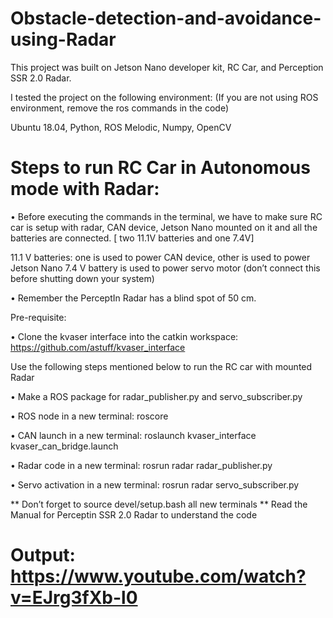 # Obstacle-detection-and-avoidance-using-Radar

This project was built on Jetson Nano developer kit, RC Car, and Perception SSR 2.0 Radar.

I tested the project on the following environment: (If you are not using ROS environment, remove the ros commands in the code) 

Ubuntu 18.04,
Python,
ROS Melodic,
Numpy,
OpenCV

# Steps to run RC Car in Autonomous mode with Radar: 

• Before executing the commands in the terminal, we have to make sure RC car is setup with radar, CAN device, Jetson Nano mounted on it and all the batteries are connected. 
[ two 11.1V batteries and one 7.4V] 

11.1 V batteries: one is used to power CAN device, other is used to power Jetson Nano 
7.4 V battery is used to power servo motor (don’t connect this before shutting down your system)  

• Remember the PerceptIn Radar has a blind spot of 50 cm. 

Pre-requisite: 

• Clone the kvaser interface into the catkin workspace: https://github.com/astuff/kvaser_interface 

Use the following steps mentioned below to run the RC car with mounted Radar 

• Make a ROS package for radar_publisher.py and servo_subscriber.py 

• ROS node in a new terminal: roscore 

• CAN launch in a new terminal: roslaunch kvaser_interface kvaser_can_bridge.launch 

• Radar code in a new terminal: rosrun radar radar_publisher.py 

• Servo activation in a new terminal: rosrun radar servo_subscriber.py  

** Don’t forget to source devel/setup.bash all new terminals 
** Read the Manual for Perceptin SSR 2.0 Radar to understand the code

# Output: https://www.youtube.com/watch?v=EJrg3fXb-l0

